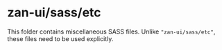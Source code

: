 # zan-ui/sass/etc

This folder contains miscellaneous SASS files. Unlike `"zan-ui/sass/etc"`, these files
need to be used explicitly.
